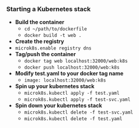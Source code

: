 
### Starting a Kubernetes stack

- **Build the container**
	- `cd ~/path/to/dockerfile`
	- `docker build -t web .`
- **Create the registry**
- `microk8s.enable registry dns`
- **Tag/push the container**
	- `docker tag web localhost:32000/web:k8s`
	- `docker push localhost:32000/web:k8s`
- **Modify test.yaml to your docker tag name**
	- `image: localhost:32000/web:k8s`
- **Spin up your kubernetes stack**
	- `microk8s.kubectl apply -f test.yaml`  
	- `microk8s.kubectl apply -f test-svc.yaml`
- **Spin down your kubernetes stack**
	- `microk8s.kubectl delete -f test-svc.yaml`
	- `microk8s.kubectl delete -f test.yaml`

